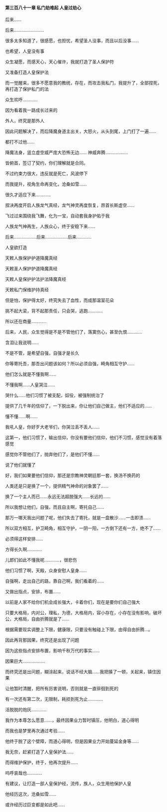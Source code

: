 #### 第三百八十一章 私门劫难起 人皇过劫心

后来……

后来……………………

很多太多知道了，很感愿，也担忧，希望圣人没事，而且以后没事……

也希望，人皇没有事

众生凝愿，而感天心，天心催许，我就打造了圣人保护符

又准备打造人皇保护法

而一觉醒来，很多不愿意我的教统，存在，而攻击我私门，我提升了，全部捏死，再打造了保护私门的法

众生欢呼…………

因为看着我一路成长过来的

外人，终究是那外人

因此问题解决了，而后降魔身道主出关，大怒火，从头到尾，上门打了一遍……

都打不过他……

降魔法身，竖立虚空威严庞大恐怖无边……
神威奔腾………………

皆俯首，签订了契约，你们理解就是合同。

不过约束力很大，违反就是死亡，风波停下

而我提升，视角生命再变化，沧桑如雪……

很久才适应下来…………

捏决再度开启人族龙气真经，龙气神灵再度恢复，昂首长斯虚空……

飞过过来围绕我飞舞，化为一宝，自动套我身护佑于我

人族龙气神再生，人族众心，终于安稳下来……

后来………………后来………………后来…………

人皇欲打造

天敕人族保护护道降魔真经

天敕圣人保护护道降魔真经

天敕人皇保护护法护法降魔真经

天敕私门保维护持真经

但是怕，保护得太好，终究失去了血性，而成那温室花朵

挑不起大梁，背不起那责任，只会哭，逃跑…………

所以还在商量…………

后来，人民，众生觉得是不是不管他们了，落寞伤心，甚至仇恨…………


含泪让我说明……

不是不管，是希望自强，自强才是长久

你等寄托吾，那吾出问题该如何？所以必须自强，畸角相互守护……



他们怎么就是不懂我啊……

不懂我啊……人皇哭泣……

哭什么……他们习惯了被支配，奴役，被强制统治了

提供了几千年的信仰了，一下脱出来，你让他们自己做主，他们不适应的……

懂不懂……啊……

我吼人皇，你好歹大老爷们，你哭泣丢不丢人……

这第一，他们习惯了，输出信仰，你没有要他们信仰，他们不习惯，感觉没有着落感觉

感觉你不管他们了，抛弃他们了，是他们不懂……

说了他们就懂了

好，我们如果要他们信仰，那还是宗教神灵朝廷那一套，换汤不换药的

人类还是只是换了一个，提供精气神命的对象罢了……

换了一个主人而已……永远无法超脱强大……长远的……


所以我想让他们，自强，而且自主啊，寄托自己……

那万一哪天我出问题了呢，他们失去了寄托，就是一盘散沙……一击即溃……

所以双方相互，护卫畸角，相互守护，一阴一阳，一方倒下还有一方，绝不了……

必须得这样安排……

方得长久啊…………

儿郎们如此不懂我呢…………，很悲伤

他们习惯了啊，天殿，众身安慰人皇身……

自强啊，走出自己的路，靠自己啊，我们看着的……


又做出指点，安排，布置……

以前是人家不给你们机会成长强大，卡着你们，现在是要你们自己强大

只要大格局，内对公，理私，为德，大格局内，容小存在，小存在没有影响，破坏公，大格局，自由折腾就是了……

根据需要现实调整上下限，健康限，只要没有触碰上下限，由得自由折腾…。


因此再背那因果，终究还是出现了问题

因为这些指点安排布置，影响千秋万代的事实……

因果巨大………………


而终究还是出问题，糊涂起来，说话不经大脑……我把揍了一顿，关起来，镇住因果

让他暂时清醒，把所有厉害说明，否则就是一直徘徊到死的

有一次还有第二次，无限制，耗损到死为止…………


活脱脱的炮灰…………

我作为本尊怎么愿意……，最终因果业力暂时镇压，他明白，道心得明


而我也是梦里再次通过考验……

他终于脱了这个壁障，而道心得明，但是因果业力开始蔓延金身等……

我无奈，赶紧打造了人皇保护法……

而得维护保护，终于，他再次提升……

呜呼哀哉也…………


有建议，让打造一部人皇保护经，流传，族人，众生用他保护人皇

他经历这次，沧桑如雪……


或许经历过巨变都是如此吧……

